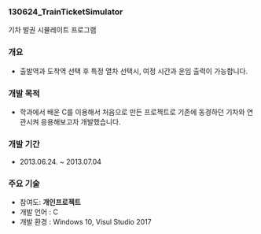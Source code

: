 ### 130624_TrainTicketSimulator
기차 발권 시뮬레이트 프로그램

### 개요
* 출발역과 도착역 선택 후 특정 열차 선택시, 여정 시간과 운임 출력이 가능합니다.
  
### 개발 목적
* 학과에서 배운 C를 이용해서 처음으로 만든 프로젝트로 기존에 동경하던 기차와 연관시켜 응용해보고자 개발했습니다.

### 개발 기간
* 2013.06.24. ~ 2013.07.04

### 주요 기술
* 참여도: **개인프로젝트**
* 개발 언어 : C
* 개발 환경 : Windows 10, Visul Studio 2017
